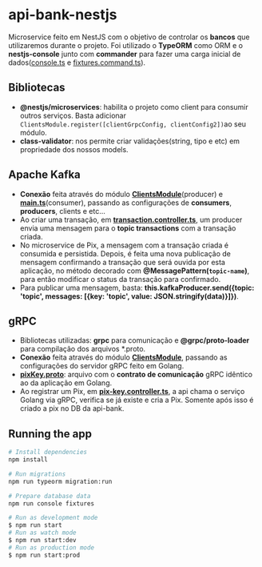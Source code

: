 # api-bank-nestjs
Microservice feito em NestJS com o objetivo de controlar os **bancos** que utilizaremos durante o projeto. 
Foi utilizado o **TypeORM** como ORM e o **nestjs-console** junto com **commander** para fazer uma carga inicial de dados([console.ts](https://github.com/VictorMagalhaesSales/microsservices-banks-parent/blob/master/api-bank-nestjs/src/console.ts) e [fixtures.command.ts](https://github.com/VictorMagalhaesSales/microsservices-banks-parent/blob/master/api-bank-nestjs/src/utils/fixtures/fixtures.command.ts)).
## Bibliotecas
- **@nestjs/microservices**: habilita o projeto como client para consumir outros serviços. Basta adicionar `ClientsModule.register([clientGrpcConfig, clientConfig2])`ao seu módulo.
- **class-validator**: nos permite criar validações(string, tipo e etc) em propriedade dos nossos models.

## Apache Kafka
- **Conexão** feita através do módulo **[ClientsModule](https://github.com/VictorMagalhaesSales/microsservices-banks-parent/blob/master/api-bank-nestjs/src/app.module.ts)**(producer) e **[main.ts](https://github.com/VictorMagalhaesSales/microsservices-banks-parent/blob/master/api-bank-nestjs/src/main.ts)**(consumer), passando as configurações de **consumers**, **producers**, clients e etc...
- Ao criar uma transação, em **[transaction.controller.ts](https://github.com/VictorMagalhaesSales/microsservices-banks-parent/blob/master/api-bank-nestjs/src/controllers/transaction.controller.ts)**, um producer envia uma mensagem para o **topic transactions** com a transação criada.
- No microservice de Pix, a mensagem com a transação criada é consumida e persistida. Depois, é feita uma nova publicação de mensagem confirmando a transação que será ouvida por esta aplicação, no método decorado com **@MessagePattern(`topic-name`)**, para então modificar o status da transação para confirmado.
- Para publicar uma mensagem, basta: **this.kafkaProducer.send({topic: 'topic', messages: [{key: 'topic', value: JSON.stringify(data)}]})**.

## gRPC
- Bibliotecas utilizadas: **grpc** para comunicação e **@grpc/proto-loader** para compilação dos arquivos *.proto.
- **Conexão** feita através do módulo **[ClientsModule](https://github.com/VictorMagalhaesSales/microsservices-banks-parent/blob/master/api-bank-nestjs/src/app.module.ts)**, passando as configurações do servidor gRPC feito em Golang.
- **[pixKey.proto](https://github.com/VictorMagalhaesSales/microsservices-banks-parent/blob/master/api-bank-nestjs/src/modules/grpc/pixkey.proto)**: arquivo com o **contrato de comunicação** gRPC idêntico ao da aplicação em Golang.
- Ao registrar um Pix, em **[pix-key.controller.ts](https://github.com/VictorMagalhaesSales/microsservices-banks-parent/blob/master/api-bank-nestjs/src/controllers/pix-key.controller.ts)**, a api chama o serviço Golang via gRPC, verifica se já existe e cria a Pix. Somente após isso é criado a pix no DB da api-bank. 

## Running the app
```bash
# Install dependencies
npm install

# Run migrations
npm run typeorm migration:run

# Prepare database data
npm run console fixtures

# Run as development mode
$ npm run start
# Run as watch mode
$ npm run start:dev
# Run as production mode
$ npm run start:prod
```
